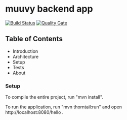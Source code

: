# muuvy backend app

[![Build Status](https://travis-ci.com/muuvy/app-backend.svg?branch=dev)](https://travis-ci.com/muuvy/app-backend) [![Quality Gate](https://sonarcloud.io/api/project_badges/measure?project=com.sonarqube.examples%3Ajava-maven-travis-project&metric=alert_status)](https://sonarcloud.io/dashboard/index/com.sonarqube.examples:java-maven-travis-project)

## Table of Contents

- Introduction
- Architecture
- Setup
- Tests
- About

### Setup

To compile the entire project, run "mvn install".

To run the application, run "mvn thorntail:run" and open http://localhost:8080/hello .
